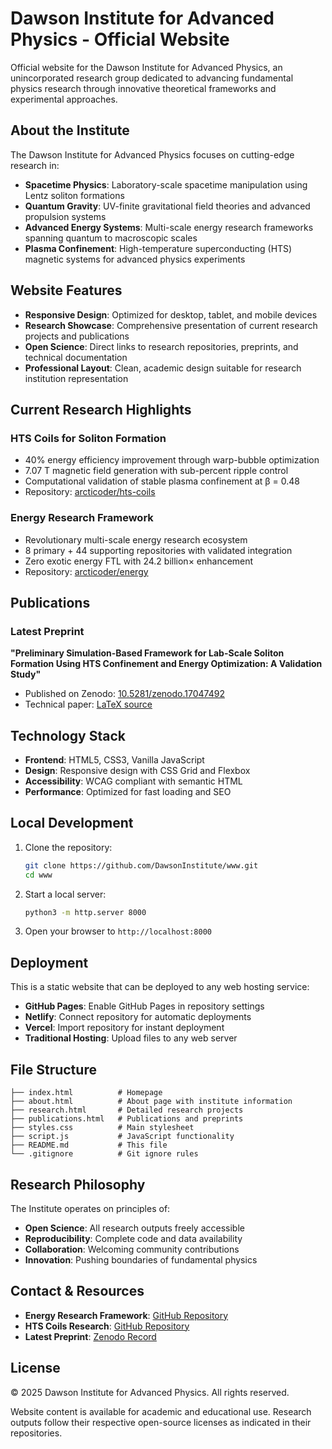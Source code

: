# Dawson Institute for Advanced Physics - Official Website

Official website for the Dawson Institute for Advanced Physics, an unincorporated research group dedicated to advancing fundamental physics research through innovative theoretical frameworks and experimental approaches.

## About the Institute

The Dawson Institute for Advanced Physics focuses on cutting-edge research in:

- **Spacetime Physics**: Laboratory-scale spacetime manipulation using Lentz soliton formations
- **Quantum Gravity**: UV-finite gravitational field theories and advanced propulsion systems
- **Advanced Energy Systems**: Multi-scale energy research frameworks spanning quantum to macroscopic scales
- **Plasma Confinement**: High-temperature superconducting (HTS) magnetic systems for advanced physics experiments

## Website Features

- **Responsive Design**: Optimized for desktop, tablet, and mobile devices
- **Research Showcase**: Comprehensive presentation of current research projects and publications
- **Open Science**: Direct links to research repositories, preprints, and technical documentation
- **Professional Layout**: Clean, academic design suitable for research institution representation

## Current Research Highlights

### HTS Coils for Soliton Formation
- 40% energy efficiency improvement through warp-bubble optimization
- 7.07 T magnetic field generation with sub-percent ripple control
- Computational validation of stable plasma confinement at β = 0.48
- Repository: [arcticoder/hts-coils](https://github.com/arcticoder/hts-coils)

### Energy Research Framework
- Revolutionary multi-scale energy research ecosystem
- 8 primary + 44 supporting repositories with validated integration
- Zero exotic energy FTL with 24.2 billion× enhancement
- Repository: [arcticoder/energy](https://github.com/arcticoder/energy)

## Publications

### Latest Preprint
**"Preliminary Simulation-Based Framework for Lab-Scale Soliton Formation Using HTS Confinement and Energy Optimization: A Validation Study"**
- Published on Zenodo: [10.5281/zenodo.17047492](https://zenodo.org/records/17047492)
- Technical paper: [LaTeX source](https://github.com/arcticoder/hts-coils/blob/main/papers/warp/soliton_validation.tex)

## Technology Stack

- **Frontend**: HTML5, CSS3, Vanilla JavaScript
- **Design**: Responsive design with CSS Grid and Flexbox
- **Accessibility**: WCAG compliant with semantic HTML
- **Performance**: Optimized for fast loading and SEO

## Local Development

1. Clone the repository:
   ```bash
   git clone https://github.com/DawsonInstitute/www.git
   cd www
   ```

2. Start a local server:
   ```bash
   python3 -m http.server 8000
   ```

3. Open your browser to `http://localhost:8000`

## Deployment

This is a static website that can be deployed to any web hosting service:

- **GitHub Pages**: Enable GitHub Pages in repository settings
- **Netlify**: Connect repository for automatic deployments
- **Vercel**: Import repository for instant deployment
- **Traditional Hosting**: Upload files to any web server

## File Structure

```
├── index.html          # Homepage
├── about.html          # About page with institute information
├── research.html       # Detailed research projects
├── publications.html   # Publications and preprints
├── styles.css          # Main stylesheet
├── script.js           # JavaScript functionality
├── README.md           # This file
└── .gitignore          # Git ignore rules
```

## Research Philosophy

The Institute operates on principles of:
- **Open Science**: All research outputs freely accessible
- **Reproducibility**: Complete code and data availability
- **Collaboration**: Welcoming community contributions
- **Innovation**: Pushing boundaries of fundamental physics

## Contact & Resources

- **Energy Research Framework**: [GitHub Repository](https://github.com/arcticoder/energy)
- **HTS Coils Research**: [GitHub Repository](https://github.com/arcticoder/hts-coils)
- **Latest Preprint**: [Zenodo Record](https://zenodo.org/records/17047492)

## License

© 2025 Dawson Institute for Advanced Physics. All rights reserved.

Website content is available for academic and educational use. Research outputs follow their respective open-source licenses as indicated in their repositories.
